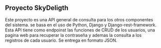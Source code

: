 ## Proyecto SkyDeligth

Este proyecto es una API general de consulta para los otros componentes del sistema. se basa en el uso de Python, Django y Django-rest-framework.
Esta API tiene como endpoinst las funciones de CRUD de los usuarios, una pagina web para recuperar la contraseña y ademas la consulta a los registros de cada usuario. 
Se entrega en formato JSON.
